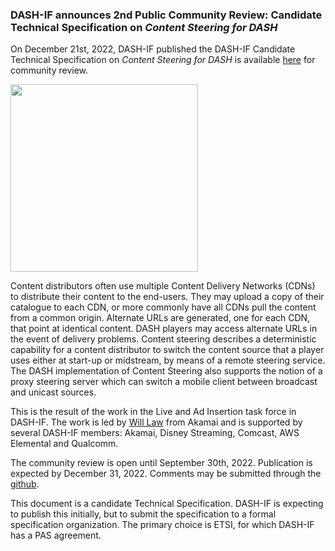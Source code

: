 ### DASH-IF announces 2nd Public Community Review: Candidate Technical Specification on _Content Steering for DASH_

On December 21st, 2022, DASH-IF published the DASH-IF Candidate Technical Specification on _Content Steering for DASH_ is available [here](https://dashif.org/guidelines/others#dash-if-candidate-technical-specification-content-steering-for-dash) for community review. 

<a href="https://dash-industry-forum.github.io/docs/DASH-IF-CTS-00XX-Content-Steering-Community-Review.pdf" target="_blank" rel="noopener noreferrer"><img height="300px"  src="https://dashif.org/img/content-steering.png" alt="" /></a>

Content distributors often use multiple Content Delivery Networks (CDNs) to distribute their content to the end-users. They may upload a copy of their catalogue to each CDN, or more commonly have all CDNs pull the content from a common origin. Alternate URLs are generated, one for each CDN, that point at identical content. DASH players may access alternate URLs in the event of delivery problems. Content steering describes a deterministic capability for a content distributor to switch the content source that a player uses either at start-up or midstream, by means of a remote steering service. The DASH implementation of Content Steering also supports the notion of a proxy steering server which can switch a mobile client between broadcast and unicast sources.

This is the result of the work in the Live and Ad Insertion task force in DASH-IF. The work is led by [Will Law](https://www.linkedin.com/in/wilaw/) from Akamai and is supported by several DASH-IF members: Akamai, Disney Streaming, Comcast, AWS Elemental and Qualcomm. 

The community review is open until September 30th, 2022. Publication is expected by December 31, 2022. Comments may be submitted through the [github](https://github.com/Dash-Industry-Forum/Content-Steering/issues).

This document is a candidate Technical Specification. DASH-IF is expecting to publish this initially, but to submit the specification to a formal specification organization. The primary choice is ETSI, for which DASH-IF has a PAS agreement.
